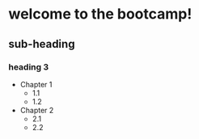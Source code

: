 # welcome to the bootcamp!
## sub-heading
### heading 3

- Chapter 1
  - 1.1
  - 1.2
- Chapter 2
  - 2.1
  - 2.2